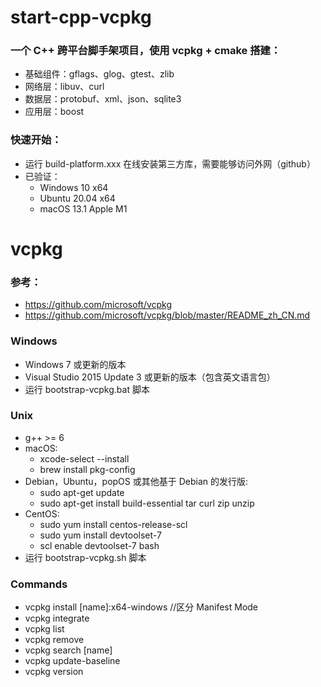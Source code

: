 # start-cpp-vcpkg

### 一个 C++ 跨平台脚手架项目，使用 vcpkg + cmake 搭建：
- 基础组件：gflags、glog、gtest、zlib
- 网络层：libuv、curl
- 数据层：protobuf、xml、json、sqlite3
- 应用层：boost

### 快速开始：
- 运行 build-platform.xxx 在线安装第三方库，需要能够访问外网（github）
- 已验证：
  - Windows 10 x64
  - Ubuntu 20.04 x64
  - macOS 13.1 Apple M1



# vcpkg

### 参考：
- https://github.com/microsoft/vcpkg
- https://github.com/microsoft/vcpkg/blob/master/README_zh_CN.md

### Windows
- Windows 7 或更新的版本
- Visual Studio 2015 Update 3 或更新的版本（包含英文语言包）
- 运行 bootstrap-vcpkg.bat 脚本

### Unix
- g++ >= 6
- macOS:
  - xcode-select --install
  - brew install pkg-config
- Debian，Ubuntu，popOS 或其他基于 Debian 的发行版:
  - sudo apt-get update
  - sudo apt-get install build-essential tar curl zip unzip
- CentOS:
  - sudo yum install centos-release-scl
  - sudo yum install devtoolset-7
  - scl enable devtoolset-7 bash
- 运行 bootstrap-vcpkg.sh 脚本

### Commands
- vcpkg install [name]:x64-windows //区分 Manifest Mode
- vcpkg integrate
- vcpkg list
- vcpkg remove
- vcpkg search [name]
- vcpkg update-baseline
- vcpkg version

